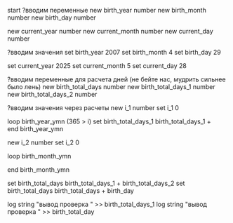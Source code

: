 start
?вводим переменные
new birth_year number
new birth_month number
new birth_day number

new current_year number
new current_month number
new current_day number

?вводим значения
set birth_year 2007
set birth_month 4
set birth_day 29

set current_year 2025
set current_month 5
set current_day 28

?вводим переменные для расчета  дней (не бейте нас, мудрить сильнее было лень)
new birth_total_days number
new birth_total_days_1 number
new birth_total_days_2 number

?вводим значения через расчеты
new i_1 number
set i_1 0

loop birth_year_ymn (365 > i)
  set birth_total_days_1 birth_total_days_1 +  
end birth_year_ymn


new i_2 number
set i_2 0

loop birth_month_ymn

end birth_month_ymn


set birth_total_days birth_total_days_1 + birth_total_days_2
set birth_total_days birth_total_days + birth_day

log string "вывод проверка " >> birth_total_days_1
log string "вывод проверка " >> birth_total_day
